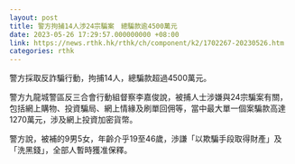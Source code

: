 ```yaml
---
layout: post
title: 警方拘捕14人渉24宗騙案　總騙款逾4500萬元
date: 2023-05-26 17:29:57.000000000 +08:00
link: https://news.rthk.hk/rthk/ch/component/k2/1702267-20230526.htm
categories: rthk
---
```


警方採取反詐騙行動，拘捕14人，總騙款超過4500萬元。

警方九龍城警區反三合會行動組督察李嘉俊說，被捕人士涉嫌與24宗騙案有關，包括網上購物、投資騙局、網上情緣及刷單回佣等，當中最大單一個案騙款高達1270萬元，涉及網上投資加密貨幣。

警方說，被補的9男5女，年齡介乎19至46歲，渉謙「以欺騙手段取得財產」及「洗黑錢」，全部人暫時獲准保釋。
